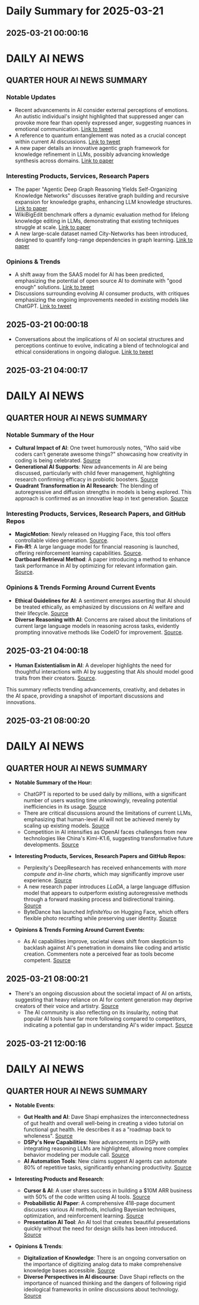 # Daily Summary for 2025-03-21

## 2025-03-21 00:00:16

# DAILY AI NEWS

## QUARTER HOUR AI NEWS SUMMARY

### Notable Updates
- Recent advancements in AI consider external perceptions of emotions. An autistic individual's insight highlighted that suppressed anger can provoke more fear than openly expressed anger, suggesting nuances in emotional communication. [Link to tweet](https://x.com/i/web/status/1902872712197849207)
- A reference to quantum entanglement was noted as a crucial concept within current AI discussions. [Link to tweet](https://x.com/i/web/status/1902872263780864483)
- A new paper details an innovative agentic graph framework for knowledge refinement in LLMs, possibly advancing knowledge synthesis across domains. [Link to paper](https://x.com/i/web/status/1902872030598549538)

### Interesting Products, Services, Research Papers
- The paper "Agentic Deep Graph Reasoning Yields Self-Organizing Knowledge Networks" discusses iterative graph building and recursive expansion for knowledge graphs, enhancing LLM knowledge structures. [Link to paper](https://x.com/i/web/status/1902872030598549538)
- WikiBigEdit benchmark offers a dynamic evaluation method for lifelong knowledge editing in LLMs, demonstrating that existing techniques struggle at scale. [Link to paper](https://x.com/i/web/status/1902853660196925496)
- A new large-scale dataset named City-Networks has been introduced, designed to quantify long-range dependencies in graph learning. [Link to paper](https://x.com/i/web/status/1902822780837712029)

### Opinions & Trends
- A shift away from the SAAS model for AI has been predicted, emphasizing the potential of open source AI to dominate with "good enough" solutions. [Link to tweet](https://x.com/i/web/status/1902871608529989784)
- Discussions surrounding evolving AI consumer products, with critiques emphasizing the ongoing improvements needed in existing models like ChatGPT. [Link to tweet](https://x.com/i/web/status/1902868364717855219)

## 2025-03-21 00:00:18

- Conversations about the implications of AI on societal structures and perceptions continue to evolve, indicating a blend of technological and ethical considerations in ongoing dialogue. [Link to tweet](https://x.com/i/web/status/1902859357781438501)

## 2025-03-21 04:00:17

# DAILY AI NEWS

## QUARTER HOUR AI NEWS SUMMARY

### Notable Summary of the Hour
- **Cultural Impact of AI**: One tweet humorously notes, "Who said vibe coders can’t generate awesome things?" showcasing how creativity in coding is being celebrated. [Source](https://x.com/i/web/status/1902932436658557029)  
- **Generational AI Supports**: New advancements in AI are being discussed, particularly with child fever management, highlighting research confirming efficacy in probiotic boosters. [Source](https://x.com/i/web/status/1902920150174798297)
- **Quadrant Transformation in AI Research**: The blending of autoregressive and diffusion strengths in models is being explored. This approach is confirmed as an innovative leap in text generation. [Source](https://x.com/i/web/status/1902903236891226228)

### Interesting Products, Services, Research Papers, and GitHub Repos
- **MagicMotion**: Newly released on Hugging Face, this tool offers controllable video generation. [Source](https://x.com/i/web/status/1902918885617074636).
- **Fin-R1**: A large language model for financial reasoning is launched, offering reinforcement learning capabilities. [Source](https://x.com/i/web/status/1902909644084850838).
- **Dartboard Retrieval Method**: A paper introducing a method to enhance task performance in AI by optimizing for relevant information gain. [Source](https://x.com/i/web/status/1902887886225330578).

### Opinions & Trends Forming Around Current Events
- **Ethical Guidelines for AI**: A sentiment emerges asserting that AI should be treated ethically, as emphasized by discussions on AI welfare and their lifecycle. [Source](https://x.com/i/web/status/1902909308435628188)
- **Diverse Reasoning with AI**: Concerns are raised about the limitations of current large language models in reasoning across tasks, evidently prompting innovative methods like CodeIO for improvement. [Source](https://x.com/i/web/status/1902918587930776006).

## 2025-03-21 04:00:18

- **Human Existentialism in AI**: A developer highlights the need for thoughtful interactions with AI by suggesting that AIs should model good traits from their creators. [Source](https://x.com/i/web/status/1902909309693861904).

This summary reflects trending advancements, creativity, and debates in the AI space, providing a snapshot of important discussions and innovations.

## 2025-03-21 08:00:20

# DAILY AI NEWS

## QUARTER HOUR AI NEWS SUMMARY

- **Notable Summary of the Hour:**  
  - ChatGPT is reported to be used daily by millions, with a significant number of users wasting time unknowingly, revealing potential inefficiencies in its usage. [Source](https://x.com/i/web/status/1902993219698430062)  
  - There are critical discussions around the limitations of current LLMs, emphasizing that human-level AI will not be achieved merely by scaling up existing models. [Source](https://x.com/i/web/status/1902988548044886172)  
  - Competition in AI intensifies as OpenAI faces challenges from new technologies like China's Kimi-K1.6, suggesting transformative future developments. [Source](https://x.com/i/web/status/1902966903410151489)  

- **Interesting Products, Services, Research Papers and GitHub Repos:**  
  - Perplexity's DeepResearch has received enhancements with *more compute and in-line charts*, which may significantly improve user experience. [Source](https://x.com/i/web/status/1902969172490928555)  
  - A new research paper introduces *LLaDA*, a large language diffusion model that appears to outperform existing autoregressive methods through a forward masking process and bidirectional training. [Source](https://x.com/i/web/status/1902949289690796287)  
  - ByteDance has launched *InfiniteYou* on Hugging Face, which offers flexible photo recrafting while preserving user identity. [Source](https://x.com/i/web/status/1902937194198700280)  

- **Opinions & Trends Forming Around Current Events:**  
  - As AI capabilities improve, societal views shift from skepticism to backlash against AI's penetration in domains like coding and artistic creation. Commenters note a perceived fear as tools become competent. [Source](https://x.com/i/web/status/1902979356059709570)

## 2025-03-21 08:00:21

- There's an ongoing discussion about the societal impact of AI on artists, suggesting that heavy reliance on AI for content generation may deprive creators of their voice and artistry. [Source](https://x.com/i/web/status/1902948945388536265)  
  - The AI community is also reflecting on its insularity, noting that popular AI tools have far more following compared to competitors, indicating a potential gap in understanding AI's wider impact. [Source](https://x.com/i/web/status/1902973856752545809)

## 2025-03-21 12:00:16

# DAILY AI NEWS

## QUARTER HOUR AI NEWS SUMMARY

- **Notable Events**:
  - **Gut Health and AI**: Dave Shapi emphasizes the interconnectedness of gut health and overall well-being in creating a video tutorial on functional gut health. He describes it as a "roadmap back to wholeness". [Source](https://x.com/i/web/status/1903019806959292880)
  - **DSPy's New Capabilities**: New advancements in DSPy with integrating reasoning LLMs are highlighted, allowing more complex behavior modeling per module call. [Source](https://x.com/i/web/status/1903036250098934125)
  - **AI Automation Tools**: New claims suggest AI agents can automate 80% of repetitive tasks, significantly enhancing productivity. [Source](https://x.com/i/web/status/1903042213740941475)

- **Interesting Products and Research**:
  - **Cursor & AI**: A user shares success in building a $10M ARR business with 50% of the code written using AI tools. [Source](https://x.com/i/web/status/1903033029569679851)
  - **Probabilistic AI Paper**: A comprehensive 418-page document discusses various AI methods, including Bayesian techniques, optimization, and reinforcement learning. [Source](https://x.com/i/web/status/1902995343253324104)
  - **Presentation AI Tool**: An AI tool that creates beautiful presentations quickly without the need for design skills has been introduced. [Source](https://x.com/i/web/status/1902994246426399004)

- **Opinions & Trends**:
  - **Digitalization of Knowledge**: There is an ongoing conversation on the importance of digitizing analog data to make comprehensive knowledge bases accessible. [Source](https://x.com/i/web/status/1903044919855370700)
  - **Diverse Perspectives in AI discourse**: Dave Shapi reflects on the importance of nuanced thinking and the dangers of following rigid ideological frameworks in online discussions about technology. [Source](https://x.com/i/web/status/1903053721195442342)

